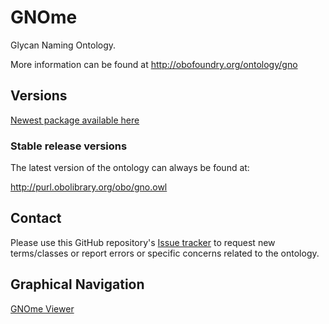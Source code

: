 # GNOme

Glycan Naming Ontology.

More information can be found at http://obofoundry.org/ontology/gno

## Versions
[Newest package available here](https://github.com/glygen-glycan-data/GNOme/releases/latest)

### Stable release versions

The latest version of the ontology can always be found at:

http://purl.obolibrary.org/obo/gno.owl


## Contact

Please use this GitHub repository's [Issue tracker](https://github.com/glygen-glycan-data/GNOme/issues) to request new terms/classes or report errors or specific concerns related to the ontology.


## Graphical Navigation
[GNOme Viewer](https://raw.githack.com/glygen-glycan-data/GNOme/master/GNOme.browser.html)<br>
